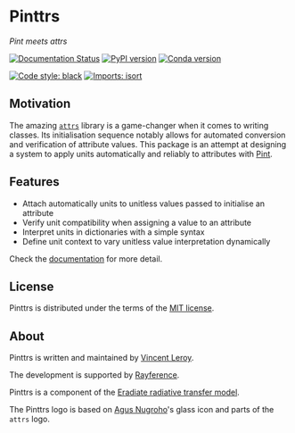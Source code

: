 # Pinttrs

*Pint meets attrs*

[![Documentation Status](https://img.shields.io/readthedocs/pinttrs?style=flat-square)](https://pinttrs.readthedocs.io/latest)
[![PyPI version](https://img.shields.io/pypi/v/pinttrs?color=blue&style=flat-square)](https://pypi.org/project/pinttrs)
[![Conda version](https://img.shields.io/conda/v/leroyv/pinttrs?color=blue&style=flat-square)](https://anaconda.org/leroyv/pinttrs)

[![Code style: black](https://img.shields.io/badge/code%20style-black-black?style=flat-square)](https://github.com/psf/black)
[![Imports: isort](https://img.shields.io/badge/%20imports-isort-blue?style=flat-square&labelColor=orange)](https://pycqa.github.io/isort/)

## Motivation

The amazing [`attrs`](https://www.attrs.org) library is a game-changer when it 
comes to writing classes. Its initialisation sequence notably allows for 
automated conversion and verification of attribute values. This package is an 
attempt at designing a system to apply units automatically and reliably to 
attributes with [Pint](https://pint.readthedocs.io).

## Features

- Attach automatically units to unitless values passed to initialise an attribute
- Verify unit compatibility when assigning a value to an attribute
- Interpret units in dictionaries with a simple syntax
- Define unit context to vary unitless value interpretation dynamically

Check the [documentation](https://pinttrs.readthedocs.io) for more detail. 

## License

Pinttrs is distributed under the terms of the 
[MIT license](https://choosealicense.com/licenses/mit/).

## About

Pinttrs is written and maintained by [Vincent Leroy](https://github.com/leroyvn).

The development is supported by [Rayference](https://www.rayference.eu).

Pinttrs is a component of the 
[Eradiate radiative transfer model](https://www.eradiate.eu).

The Pinttrs logo is based on 
[Agus Nugroho](https://www.iconfinder.com/nugrohoagus)'s glass icon and parts of 
the ``attrs`` logo.
